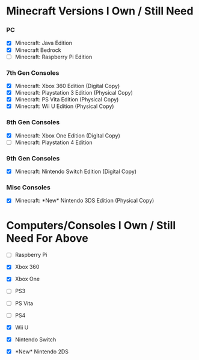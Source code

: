 # Minecraft Versions I Own / Still Need
### PC
- [x] Minecraft: Java Edition
- [x] Minecraft Bedrock
- [ ] Minecraft: Raspberry Pi Edition 
### 7th Gen Consoles
- [x] Minecraft: Xbox 360 Edition (Digital Copy)
- [x] Minecraft: Playstation 3 Edition (Physical Copy)
- [x] Minecraft: PS Vita Edition (Physical Copy)
- [x] Minecraft: Wii U Edition (Physical Copy)
### 8th Gen Consoles
- [x] Minecraft: Xbox One Edition (Digital Copy)
- [ ] Minecraft: Playstation 4 Edition
### 9th Gen Consoles
- [x] Minecraft: Nintendo Switch Edition (Digital Copy)
### Misc Consoles
- [x] Minecraft: \*New* Nintendo 3DS Edition (Physical Copy)   

# Computers/Consoles I Own / Still Need For Above
- [ ] Raspberry Pi
- [x] Xbox 360
- [x] Xbox One
- [ ] PS3
- [ ] PS Vita
- [ ] PS4
- [x] Wii U
- [x] Nintendo Switch
- [x] \*New* Nintendo 2DS





